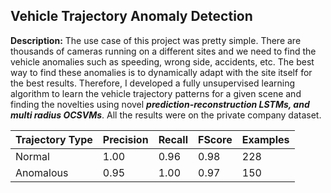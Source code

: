 ## Vehicle Trajectory Anomaly Detection

**Description:** The use case of this project was pretty simple. There are thousands of cameras running on a different sites and we need to find the vehicle
anomalies such as speeding, wrong side, accidents, etc. The best way to find these anomalies is to dynamically adapt with the site itself for the best results.
Therefore, I developed a fully unsupervised learning algorithm to learn the vehicle trajectory patterns for a given scene and finding the novelties using novel 
***prediction-reconstruction LSTMs, and multi radius OCSVMs***. All the results were on the private company dataset.


| Trajectory Type | Precision | Recall | FScore | Examples |
| --------------- | --------- | ------ | ------ | -------- |
| Normal          | 1.00      | 0.96   | 0.98   | 228      |
| Anomalous       | 0.95      | 1.00   | 0.97   | 150      |
 

